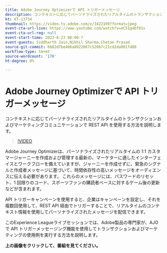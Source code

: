 ```yaml
---
title: Adobe Journey Optimizerで API トリガーメッセージ
description: コンテキストに応じてパーソナライズされたリアルタイムのトランザクションおよびマーケティングコミュニケーションで REST API を使用する方法を説明します。
kt: KT-13734
thumbnail: https://video.tv.adobe.com/v/3422169?format=jpeg
event-cta-url-live: https://www.youtube.com/watch?v=eC51g4bf81s
event-cta-url-reg: null
event-start-time: 2023-8-23 08:00-7
event-guests: Siddharth Jain,Nikhil Sharma,Chetan Prasad
source-git-commit: 6682d7be406a8922067c520b7c21cd2da001fd80
workflow-type: tm+mt
source-wordcount: '170'
ht-degree: 0%

---
```


# Adobe Journey Optimizerで API トリガーメッセージ

コンテキストに応じてパーソナライズされたリアルタイムのトランザクションおよびマーケティングコミュニケーションで REST API を使用する方法を説明します。

>[!VIDEO](https://video.tv.adobe.com/v/331788/?learn=on)

Adobe Journey Optimizerは、パーソナライズされたリアルタイムの 1:1 カスタマージャーニーを作成および管理する最新の、マーケターに適したインターフェイスとワークフローを備えていますが、ジャーニーを作成せずに、緊急のシグナルと作成者メッセージに基づいて、時間依存性の高いメッセージをオーディエンスに伝える必要があります。 これらのメッセージには、パスワードのリセット、1 回限りのコード、スポーツファンの購読者ベースに対するゲーム後の更新などが含まれます。

API トリガーキャンペーンを使用すると、企業はキャンペーンを設定し、それを複数回使用して、REST API 経由でトリガーすることで、リアルタイムのコンテキスト情報を使用してパーソナライズされたメッセージを配信できます。

このExperience Leagueライブセッションでは、Adobe製品の専門家が、AJO で API トリガーメッセージング機能を使用してトランザクションおよびマーケティングの使用例を実行する方法を説明します。

**上の画像をクリックして、番組を見てください。**

